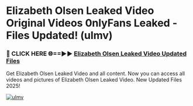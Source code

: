 # Elizabeth Olsen Leaked Video Original Videos 0nlyFans Leaked - Files Updated! (ulmv)

<h3>🔴 CLICK HERE 🌐==►► <a href="https://tinyurl.com/2m67pmp6" rel="nofollow">Elizabeth Olsen Leaked Video Updated Files</a></h3>

Get Elizabeth Olsen Leaked Video and all content. Now you can access all videos and pictures of Elizabeth Olsen Leaked Video. New Updated Files 2025!

[![ulmv](https://i.imgur.com/H4QAA4z.gif)](https://tinyurl.com/2m67pmp6)